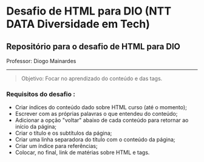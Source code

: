 # Desafio de HTML para DIO (NTT DATA Diversidade em Tech)

## Repositório para o desafio de HTML para DIO
Professor: Diogo Mainardes

---
> Objetivo: Focar no aprendizado do conteúdo e das tags.

### Requisitos do desafio :

- Criar índices do conteúdo dado sobre HTML curso (até o momento);
- Escrever com as próprias palavras o que entendeu do conteúdo;
- Adicionar a opção "voltar" abaixo de cada conteúdo para retornar ao início da página; 
- Criar o título e os subtítulos da página;
- Criar uma linha separadora do título com o conteúdo da página;
- Criar um índice para referências;
- Colocar, no final, link de matérias sobre HTML e tags.


